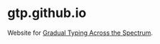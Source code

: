 gtp.github.io
===

Website for [Gradual Typing Across the Spectrum](http://www.nsf.gov/awardsearch/showAward?AWD_ID=1518844).

